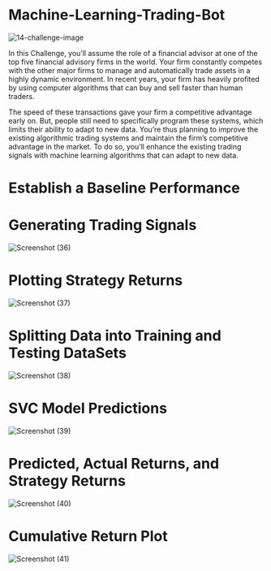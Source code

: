# Machine-Learning-Trading-Bot

![14-challenge-image](https://github.com/shahp630/Machine-Learning-Trading-Bot/assets/133065460/7d9dc3c7-e941-4857-91b8-bf0bfb46578a) 

In this Challenge, you’ll assume the role of a financial advisor at one of the top five financial advisory firms in the world. Your firm constantly competes with the other major firms to manage and automatically trade assets in a highly dynamic environment. In recent years, your firm has heavily profited by using computer algorithms that can buy and sell faster than human traders.

The speed of these transactions gave your firm a competitive advantage early on. But, people still need to specifically program these systems, which limits their ability to adapt to new data. You’re thus planning to improve the existing algorithmic trading systems and maintain the firm’s competitive advantage in the market. To do so, you’ll enhance the existing trading signals with machine learning algorithms that can adapt to new data. 

# Establish a Baseline Performance

# Generating Trading Signals
![Screenshot (36)](https://github.com/shahp630/Machine-Learning-Trading-Bot/assets/133065460/a1f23a6f-bd23-43ef-a85e-cc3bc7a9ed4d)

# Plotting Strategy Returns
![Screenshot (37)](https://github.com/shahp630/Machine-Learning-Trading-Bot/assets/133065460/4af1241f-92a9-44d3-93e5-ce8c169fa170)

# Splitting Data into Training and Testing DataSets
![Screenshot (38)](https://github.com/shahp630/Machine-Learning-Trading-Bot/assets/133065460/395a1fc0-39f9-4e85-9499-e4cf144423ed)

# SVC Model Predictions
![Screenshot (39)](https://github.com/shahp630/Machine-Learning-Trading-Bot/assets/133065460/9888877b-0f36-4b14-b6e2-ec8a2dcf82e4)

# Predicted, Actual Returns, and Strategy Returns
![Screenshot (40)](https://github.com/shahp630/Machine-Learning-Trading-Bot/assets/133065460/0fb5c0aa-c4dc-46f3-80e6-45961e92aaf9)

# Cumulative Return Plot
![Screenshot (41)](https://github.com/shahp630/Machine-Learning-Trading-Bot/assets/133065460/62c7b9b6-adb2-4854-bece-2af7fc27fbc7)
